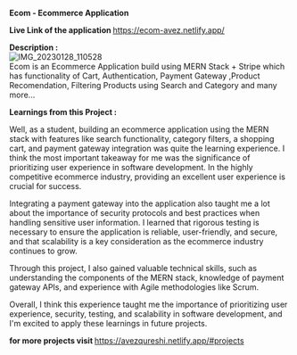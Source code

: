 <b style="font-weight:bolder,font-size:2rem" >Ecom - Ecommerce Application</b>

<b style="font-weight:bold" >Live Link of the application </b>https://ecom-avez.netlify.app/

<b style="font-weight:bolder,font-size:2rem" > Description   :</b>
</br>
![IMG_20230128_110528](https://user-images.githubusercontent.com/95353195/220631402-b17ce64c-cea9-405a-86af-c970c73d9ab4.png)
</br>
Ecom is an Ecommerce Application build using MERN Stack + Stripe which has functionality of Cart, Authentication, Payment Gateway ,Product Recomendation, Filtering Products using Search and Category and many more...

<b style="font-weight:bolder,font-size:2rem" > Learnings from this Project : </b>

Well, as a student, building an ecommerce application using the MERN stack with features like search functionality, category filters, a shopping cart, and payment gateway integration was quite the learning experience. I think the most important takeaway for me was the significance of prioritizing user experience in software development. In the highly competitive ecommerce industry, providing an excellent user experience is crucial for success.

Integrating a payment gateway into the application also taught me a lot about the importance of security protocols and best practices when handling sensitive user information. I learned that rigorous testing is necessary to ensure the application is reliable, user-friendly, and secure, and that scalability is a key consideration as the ecommerce industry continues to grow.

Through this project, I also gained valuable technical skills, such as understanding the components of the MERN stack, knowledge of payment gateway APIs, and experience with Agile methodologies like Scrum.

Overall, I think this experience taught me the importance of prioritizing user experience, security, testing, and scalability in software development, and I'm excited to apply these learnings in future projects.

<b style="font-weight:bold" >for more projects visit </b> https://avezqureshi.netlify.app/#projects
